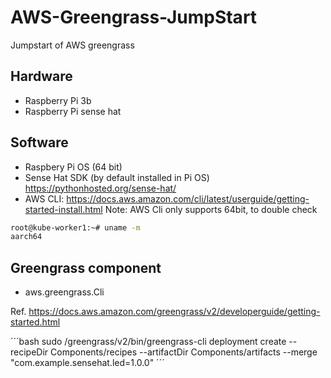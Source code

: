 # AWS-Greengrass-JumpStart
Jumpstart of AWS greengrass

## Hardware
- Raspberry Pi 3b
- Raspberry Pi sense hat

## Software
- Raspbery Pi OS (64 bit)
- Sense Hat SDK (by default installed in Pi OS) https://pythonhosted.org/sense-hat/ 
- AWS CLI: https://docs.aws.amazon.com/cli/latest/userguide/getting-started-install.html 
Note: AWS Cli only supports 64bit, to double check
```bash
root@kube-worker1:~# uname -m
aarch64
```

## Greengrass component
- aws.greengrass.Cli

Ref.
https://docs.aws.amazon.com/greengrass/v2/developerguide/getting-started.html


´´´bash
sudo /greengrass/v2/bin/greengrass-cli deployment create --recipeDir Components/recipes --artifactDir Components/artifacts --merge "com.example.sensehat.led=1.0.0"
´´´